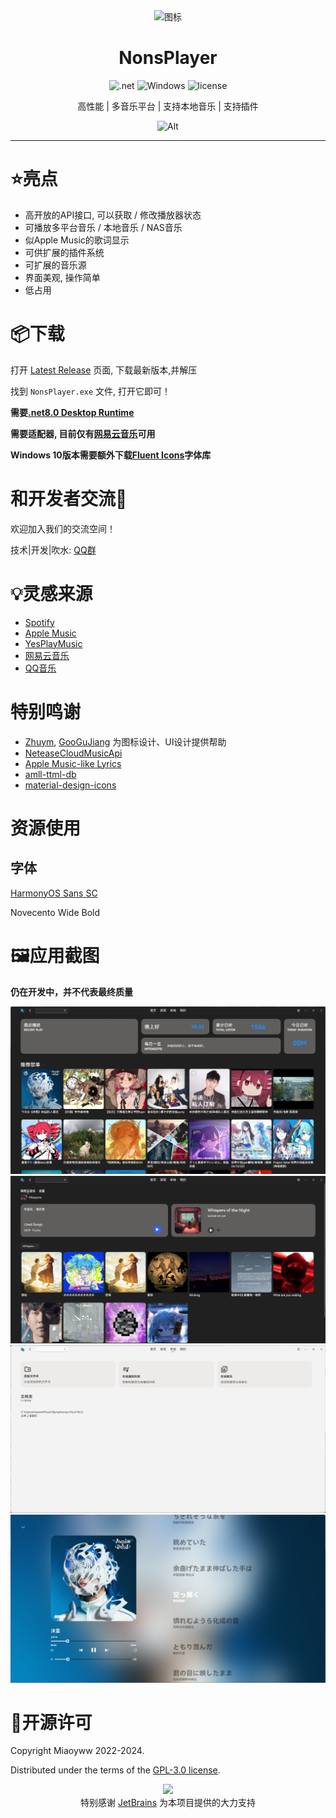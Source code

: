 <div align="center">
<!--![Alt](exp.png "exp")-->

<img src="NonsPlayer-Icon.png" alt="图标" Height="128" Width="128">

# NonsPlayer

![.net](https://img.shields.io/badge/C%23-.net8.0-orange)
![Windows](https://img.shields.io/badge/Windows-10%2B-orange)
![license](https://img.shields.io/github/license/Miaoyww/NonsPlayer)

高性能 | 多音乐平台 | 支持本地音乐 | 支持插件

![Alt](https://repobeats.axiom.co/api/embed/104248b2c1f2c27f8f5b29df5ab1ab2a4269ed96.svg "Repobeats analytics image")

***

</div>

# ⭐亮点

- 高开放的API接口, 可以获取 / 修改播放器状态
- 可播放多平台音乐 / 本地音乐 / NAS音乐
- 似Apple Music的歌词显示
- 可供扩展的插件系统
- 可扩展的音乐源
- 界面美观, 操作简单
- 低占用

# 📦️下载

打开 [Latest Release](https://github.com/Miaoywww/NeteaseCloudMusicControl/releases) 页面, 下载最新版本,并解压

找到 `NonsPlayer.exe` 文件, 打开它即可！

**需要[.net8.0 Desktop Runtime](https://dotnet.microsoft.com/zh-cn/download/dotnet/8.0)**

**需要适配器, 目前仅有[网易云音乐](https://github.com/Miaoyww/NonsAdapter-Ncmp)可用**

**Windows 10版本需要额外下载[Fluent Icons](https://learn.microsoft.com/zh-cn/windows/apps/design/downloads/#fonts)字体库**

# 和开发者交流🎉

欢迎加入我们的交流空间！

技术|开发|吹水: [QQ群](https://qm.qq.com/q/YMcwgNJB2a)

# 💡灵感来源

- [Spotify](https://www.spotify.com/)
- [Apple Music](https://music.apple.com)
- [YesPlayMusic](https://github.com/qier222/YesPlayMusic)
- [网易云音乐](https://music.163.com/)
- [QQ音乐](https://y.qq.com/)

# 特别鸣谢

- [Zhuym](https://github.com/Zhuym07), [GooGuJiang](https://github.com/GooGuJiang) 为图标设计、UI设计提供帮助
- [NeteaseCloudMusicApi](https://github.com/Binaryify/NeteaseCloudMusicApi)
- [Apple Music-like Lyrics](https://github.com/Steve-xmh/applemusic-like-lyrics)
- [amll-ttml-db](https://github.com/Steve-xmh/amll-ttml-db)
- [material-design-icons](https://github.com/google/material-design-icons)

# 资源使用

## 字体
[HarmonyOS Sans SC](https://developer.huawei.com/consumer/cn/doc/design-guides-V1/font-0000001157868583-V1)

Novecento Wide Bold

# 🖼️应用截图
**仍在开发中，并不代表最终质量**

![Home](docs/home.png)
![MY](docs/my.png)
![Home](docs/local.png)
![Lyric](docs/lyric.png)


# 📜开源许可

Copyright Miaoyww 2022-2024.

Distributed under the terms of
the [GPL-3.0 license](https://github.com/Miaoywww/NeteaseCloudMusicControl/blob/master/LICENSE.txt).

<div align="center">
<image src="https://resources.jetbrains.com/storage/products/company/brand/logos/jb_beam.svg"></image>
<div>
特别感谢 <a href=https://jb.gg/OpenSourceSupport>JetBrains</a> 为本项目提供的大力支持
</div>
</div>
